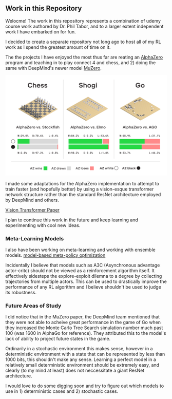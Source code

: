 ## Work in this Repository

Welocme! The work in this repository represents a combination of udemy course work authored by Dr. Phil Tabor, and
to a larger extent independent work I have embarked on for fun.

I decided to create a separate repository not long ago to host all of my RL work as I spend the greatest amount
of time on it. 

The  the projects I have enjoyed the most thus far are reating an 
[AlphaZero](https://github.com/jdm365/Reinforcement_Learning/tree/main/AlphaZero) program and teaching in to play
connect 4 and chess, and 2) doing the same with DeepMind's newer model 
[MuZero](https://github.com/jdm365/Reinforcement_Learning/tree/main/MuZero).

![AlphaZero](AlphaZero.png)

I made some adaptations for the AlphaZero implementation to attempt to train faster (and hopefully better)
by using a vision-esque transformer network structure rather than the standard ResNet architecture employed
by DeepMind and others.

[Vision Transformer Paper](https://arxiv.org/abs/2010.11929)

I plan to continue this work in the future and keep learning and experimenting with cool new ideas.

### Meta-Learning Models

I also have been working on meta-learning and working with ensemble models.
[model-based meta-policy optimization](https://arxiv.org/abs/1809.05214) 

Incidentally I believe that models such as A3C (Asynchronous advantage actor-critc) should not be viewed as a 
reinforcement algorithm itself. It effectively sidesteps the explore-exploit dilemna to a degree by collecting
trajectories from multiple actors. This can be used to drastically improve the performance of any RL algorithm and
I believe shouldn't be used to judge its robustness.

### Future Areas of Study

I did notice that in the MuZero paper, the DeepMind team mentioned that they were not able to acheive great 
performance in the game of Go when they increased the Monte Carlo Tree Search simulation number much past
100 (was 1600 in AlphaGo for reference). They attributed this to the model's lack of ability to project
future states in the game. 

Ordinarily in a stochastic environment this makes sense, however in a deterministic environment with
a state that can be represented by less than 1000 bits, this shouldn't make any sense. Learning a perfect
model in a relatively small deterministic environment should be extremely easy, and clearly (to my mind 
at least) does not neccessitate a giant ResNet architecture.

I would love to do some digging soon and try to figure out which models to use in 1) deterministic cases
and 2) stochastic cases.
